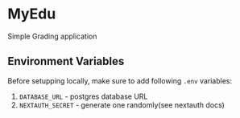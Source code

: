 # MyEdu  
Simple Grading application  

## Environment Variables  
Before setupping locally, make sure to add following `.env` variables:
1) `DATABASE_URL` - postgres database URL
2) `NEXTAUTH_SECRET` - generate one randomly(see nextauth docs)